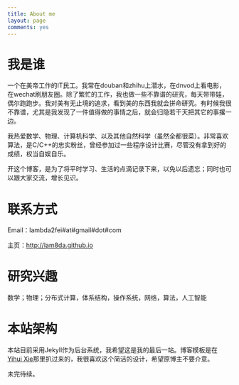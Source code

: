 ```yaml
---
title: About me
layout: page
comments: yes
---
```


# 我是谁

一个在美帝工作的IT民工。我常在douban和zhihu上潜水，在dnvod上看电影，在wechat刷朋友圈。除了繁忙的工作，我也做一些不靠谱的研究，每天带带娃，偶尔跑跑步。我对美有无止境的追求，看到美的东西我就会拼命研究。有时候我很不靠谱，尤其是我发现了一件值得做的事情之后，就会归隐若干天把其它的事撂一边。

我热爱数学、物理、计算机科学、以及其他自然科学（虽然全都很菜）。非常喜欢算法，是C/C++的忠实粉丝，曾经参加过一些程序设计比赛，尽管没有拿到好的成绩，权当自娱自乐。

开这个博客，是为了将平时学习、生活的点滴记录下来，以免以后遗忘；同时也可以跟大家交流，增长见识。

# 联系方式

Email：lambda2fei#at#gmail#dot#com

主页：<http://lam8da.github.io>

# 研究兴趣

数学；物理；分布式计算，体系结构，操作系统，网络，算法，人工智能

# 本站架构

本站目前采用Jekyll作为后台系统，我希望这是我的最后一站。博客模板是在[Yihui Xie](http://yihui.name/)那里扒过来的，我很喜欢这个简洁的设计，希望原博主不要介意。

<!--
# 我佩服的人

- 我爹：他这辈子真的很不容易
- 杨阳：一个苦人，2008年一个夏雨夜说“我把一件工作当另一件工作的休息”，我不用想长征两万五，这个人就足以当苦的底线了
- 王明夫、王丰和杨大林老师：思维、气场；2008-2009年士兵突击
- 卢鸫翔：专业 + 敬业，尤其在2012年2月9日让我深感敬佩
- John Tukey：我认为他是小宇宙最强的统计学家，似乎抬手就能开创一个领域
- David Donoho：《数据科学50年》是从学术角度谈数据科学的唯一一篇没水分的文章
- John Kimmel：爱护作者的出版人
- Michael Lawrence：天才人物，也是做基础建设工作的人，除了代码之外，写作水平也是超一流，值得学习，这个时代缺少这种在底层工作而且极其低调的人
- [Qu Long](http://longor.public.iastate.edu/)（传说中的rtist）：我称之为[COS论坛](http://cos.name/cn/)上最聪明的人
- Bill Cleveland：除了他在统计图形方面的工作之外，还有一篇十年前关于[Data Science](http://cm.bell-labs.com/cm/ms/departments/sia/doc/datascience.pdf)的一篇文章让我深为认同
- 邱怡轩：我就不表扬了，否则他又要一天到晚顶个大鸭梨了
-->

未完待续。
